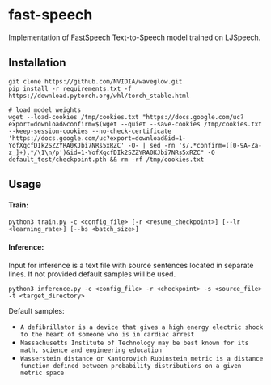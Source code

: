 # fast-speech

Implementation of
[FastSpeech](https://arxiv.org/pdf/1905.09263.pdf)
Text-to-Speech model trained on LJSpeech.
 
## Installation
```shell
git clone https://github.com/NVIDIA/waveglow.git
pip install -r requirements.txt -f https://download.pytorch.org/whl/torch_stable.html

# load model weights
wget --load-cookies /tmp/cookies.txt "https://docs.google.com/uc?export=download&confirm=$(wget --quiet --save-cookies /tmp/cookies.txt --keep-session-cookies --no-check-certificate 'https://docs.google.com/uc?export=download&id=1-YofXqcfDIk2SZZYRA0KJbi7NRs5xRZC' -O- | sed -rn 's/.*confirm=([0-9A-Za-z_]+).*/\1\n/p')&id=1-YofXqcfDIk2SZZYRA0KJbi7NRs5xRZC" -O default_test/checkpoint.pth && rm -rf /tmp/cookies.txt
```

## Usage
#### Train:
```shell
python3 train.py -c <config_file> [-r <resume_checkpoint>] [--lr <learning_rate>] [--bs <batch_size>]
```

#### Inference:

Input for inference is a text file with source sentences located in separate lines.
If not provided default samples will be used.

```shell
python3 inference.py -c <config_file> -r <checkpoint> -s <source_file> -t <target_directory>
```

Default samples:
* `A defibrillator is a device that gives a high energy electric shock to the heart of someone who is in cardiac arrest`
* `Massachusetts Institute of Technology may be best known for its math, science and engineering education`
* `Wasserstein distance or Kantorovich Rubinstein metric is a distance function defined between probability distributions on a given metric space`
